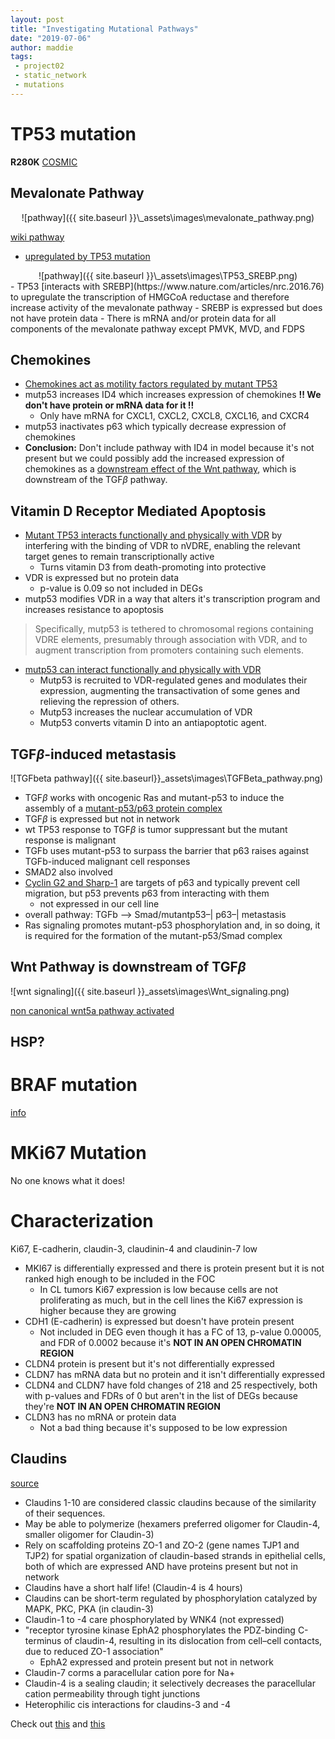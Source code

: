 ```yaml
---
layout: post
title: "Investigating Mutational Pathways"
date: "2019-07-06"
author: maddie
tags:
 - project02
 - static_network
 - mutations
---
```


# TP53 mutation
**R280K**
[COSMIC](https://cancer.sanger.ac.uk/cosmic/mutation/overview?id=330620#pathway)


## Mevalonate Pathway
<div style="text-align:center" markdown="1">
![pathway]({{ site.baseurl }}\_assets\images\mevalonate_pathway.png)  
</div>

[wiki pathway](https://www.wikipathways.org/index.php/Pathway:WP3963)
- [upregulated by TP53 mutation](https://www.cell.com/fulltext/S0092-8674(11)01569-8)

<div style="text-align:center" markdown="1">
![pathway]({{ site.baseurl }}\_assets\images\TP53_SREBP.png)  
</div>
- TP53 [interacts with SREBP](https://www.nature.com/articles/nrc.2016.76) to upregulate the transcription of HMGCoA reductase and therefore increase activity of the mevalonate pathway
  - SREBP is expressed but does not have protein data
  - There is mRNA and/or protein data for all components of the mevalonate pathway except PMVK, MVD, and FDPS

## Chemokines
- [Chemokines act as motility factors regulated by mutant TP53](https://academic.oup.com/carcin/article/33/2/442/2463582)
- mutp53 increases ID4 which increases expression of chemokines **!! We don't have protein or mRNA data for it !!**
  - Only have mRNA for CXCL1, CXCL2, CXCL8, CXCL16, and CXCR4
- mutp53 inactivates p63 which typically decrease expression of chemokines
- **Conclusion:** Don't include pathway with ID4 in model because it's not present but we could possibly add the increased expression of chemokines as a [downstream effect of the Wnt pathway](https://www.ncbi.nlm.nih.gov/pmc/articles/PMC2727408/), which is downstream of the TGF$\beta$ pathway.

## Vitamin D Receptor Mediated Apoptosis
- [Mutant TP53 interacts functionally and physically with VDR](https://www.ncbi.nlm.nih.gov/pmc/articles/PMC2882298/pdf/nihms-207988.pdf) by interfering with the binding of VDR to nVDRE, enabling the relevant target genes to remain transcriptionally active
  - Turns vitamin D3 from death-promoting into protective
- VDR is expressed but no protein data
  - p-value is 0.09 so not included in DEGs
- mutp53 modifies VDR in a way that alters it's transcription program and increases resistance to apoptosis
> Specifically, mutp53 is tethered to chromosomal regions
containing VDRE elements, presumably through association with VDR, and to augment
transcription from promoters containing such elements.

- [mutp53 can interact functionally and physically with VDR](http://software.broadinstitute.org/gsea/msigdb/geneset_page.jsp?geneSetName=STAMBOLSKY_BOUND_BY_MUTATED_TP53)
  - Mutp53 is recruited to VDR-regulated genes and modulates their expression, augmenting the transactivation of some genes and relieving the repression of others.
  - Mutp53 increases the nuclear accumulation of VDR
  - Mutp53 converts vitamin D into an antiapoptotic agent.

## TGF$\beta$-induced metastasis

![TGFbeta pathway]({{ site.baseurl}}\_assets\images\TGFBeta_pathway.png)

- TGF$\beta$ works with oncogenic Ras and mutant-p53 to induce the assembly of a [mutant-p53/p63 protein complex](https://www.sciencedirect.com/science/article/pii/S0092867409000877?via%3Dihub)
- TGF$\beta$ is expressed but not in network
- wt TP53 response to TGF$\beta$ is tumor suppressant but the mutant response is malignant
- TGFb uses mutant-p53 to surpass the barrier that p63 raises against TGFb-induced malignant cell responses
- SMAD2 also involved
- [Cyclin G2 and Sharp-1](http://jcb.rupress.org/content/192/2/209.long) are targets of p63 and typically prevent cell migration, but p53 prevents p63 from interacting with them 
  - not expressed in our cell line
- overall pathway: TGFb –> Smad/mutantp53–| p63–| metastasis  
- Ras signaling promotes mutant-p53 phosphorylation and, in so doing, it is required for the formation of the mutant-p53/Smad complex

## Wnt Pathway is downstream of TGF$\beta$

![wnt signaling]({{ site.baseurl }}\_assets\images\Wnt_signaling.png)

[non canonical wnt5a pathway activated](https://link.springer.com/article/10.1007%2Fs10911-011-9205-5)

## HSP?

# BRAF mutation
[info](https://ckb.jax.org/geneVariant/show?geneVariantId=1791)

# MKi67 Mutation
No one knows what it does!

# Characterization

Ki67, E-cadherin, claudin-3, claudinin-4 and claudinin-7 low

- MKI67 is differentially expressed and there is protein present but it is not ranked high enough to be included in the FOC
  - In CL tumors Ki67 expression is low because cells are not proliferating as much, but in the cell lines the Ki67 expression is higher because they are growing
- CDH1 (E-cadherin) is expressed but doesn't have protein present
  - Not included in DEG even though it has a FC of 13, p-value 0.00005, and FDR of 0.0002 because it's **NOT IN AN OPEN CHROMATIN REGION**
- CLDN4 protein is present but it's not differentially expressed
- CLDN7 has mRNA data but no protein and it isn't differentially expressed
- CLDN4 and CLDN7 have fold changes of 218 and 25 respectively, both with p-values and FDRs of 0 but aren't in the list of DEGs because they're **NOT IN AN OPEN CHROMATIN REGION**
- CLDN3 has no mRNA or protein data
  - Not a bad thing because it's supposed to be low expression

## Claudins
[source](https://www.sciencedirect.com/science/article/pii/S0005273607004099?via%3Dihub)
- Claudins 1-10 are considered classic claudins because of the similarity of their sequences.
- May be able to polymerize (hexamers preferred oligomer for Claudin-4, smaller oligomer for Claudin-3)
-  Rely on scaffolding proteins ZO-1 and ZO-2 (gene names TJP1 and TJP2) for spatial organization of claudin-based strands in epithelial cells, both of which are expressed AND have proteins present but not in network
- Claudins have a short half life! (Claudin-4 is 4 hours)
- Claudins can be short-term regulated by phosphorylation catalyzed by MAPK, PKC, PKA (in claudin-3)
- Claudin-1 to -4 care phosphorylated by WNK4 (not expressed)
- "receptor tyrosine kinase EphA2 phosphorylates the PDZ-binding C-terminus of claudin-4, resulting in its dislocation from cell–cell contacts, due to reduced ZO-1 association"
  - EphA2 expressed and protein present but not in network
- Claudin-7 corms a paracellular cation pore for Na+
- Claudin-4 is a sealing claudin; it selectively decreases the paracellular cation permeability through tight junctions
- Heterophilic cis interactions for claudins-3 and -4

Check out [this](http://www.jbc.org/content/282/41/30005.full.pdf)
and [this](https://reader.elsevier.com/reader/sd/pii/S0005273607004099?token=CB209285961D715AD628A1EFC6D1BEA704E327FD704BBEA49A01C77FEC099EB6C4475D71B898527408A6F415DCA96027)
